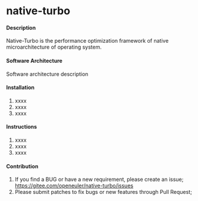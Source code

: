 # native-turbo

#### Description
Native-Turbo is the performance optimization framework of native microarchitecture of operating system.



#### Software Architecture

Software architecture description



#### Installation

1.  xxxx
2.  xxxx
3.  xxxx



#### Instructions

1.  xxxx
2.  xxxx
3.  xxxx



#### Contribution

1.  If you find a BUG or have a new requirement, please create an issue; https://gitee.com/openeuler/native-turbo/issues
2. Please submit patches to fix bugs or new features through Pull Request;

